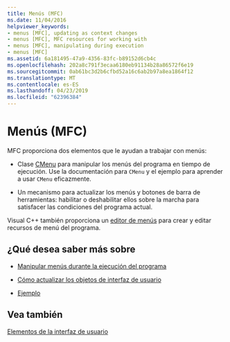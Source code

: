 ```yaml
---
title: Menús (MFC)
ms.date: 11/04/2016
helpviewer_keywords:
- menus [MFC], updating as context changes
- menus [MFC], MFC resources for working with
- menus [MFC], manipulating during execution
- menus [MFC]
ms.assetid: 6a181495-47a9-4356-83fc-b89152d6cb4c
ms.openlocfilehash: 202a8c791f3ecaa6180eb91134b28a86572f6e19
ms.sourcegitcommit: 0ab61bc3d2b6cfbd52a16c6ab2b97a8ea1864f12
ms.translationtype: MT
ms.contentlocale: es-ES
ms.lasthandoff: 04/23/2019
ms.locfileid: "62396384"
---
```

# <a name="menus-mfc"></a>Menús (MFC)

MFC proporciona dos elementos que le ayudan a trabajar con menús:

- Clase [CMenu](../mfc/reference/cmenu-class.md) para manipular los menús del programa en tiempo de ejecución. Use la documentación para `CMenu` y el ejemplo para aprender a usar `CMenu` eficazmente.

- Un mecanismo para actualizar los menús y botones de barra de herramientas: habilitar o deshabilitar ellos sobre la marcha para satisfacer las condiciones del programa actual.

Visual C++ también proporciona un [editor de menús](../windows/menu-editor.md) para crear y editar recursos de menú del programa.

## <a name="what-do-you-want-to-know-more-about"></a>¿Qué desea saber más sobre

- [Manipular menús durante la ejecución del programa](../mfc/manipulating-menus-during-program-execution.md)

- [Cómo actualizar los objetos de interfaz de usuario](../mfc/how-to-update-user-interface-objects.md)

- [Ejemplo](../mfc/menu-sample-list.md)

## <a name="see-also"></a>Vea también

[Elementos de la interfaz de usuario](../mfc/user-interface-elements-mfc.md)
